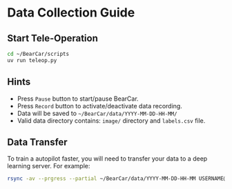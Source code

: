 # Data Collection Guide

## Start Tele-Operation

```bash
cd ~/BearCar/scripts
uv run teleop.py
```

## Hints

- Press `Pause` button to start/pause BearCar.
- Press `Record` button to activate/deactivate data recording.
- Data will be saved to `~/BearCar/data/YYYY-MM-DD-HH-MM/`
- Valid data directory contains: `image/` directory and `labels.csv` file.

## Data Transfer

To train a autopilot faster, you will need to transfer your data to a deep learning server.
For example:

```bash
rsync -av --prgress --partial ~/BearCar/data/YYYY-MM-DD-HH-MM USERNAME@192.168.0.112:~/BearCar/data/
```
